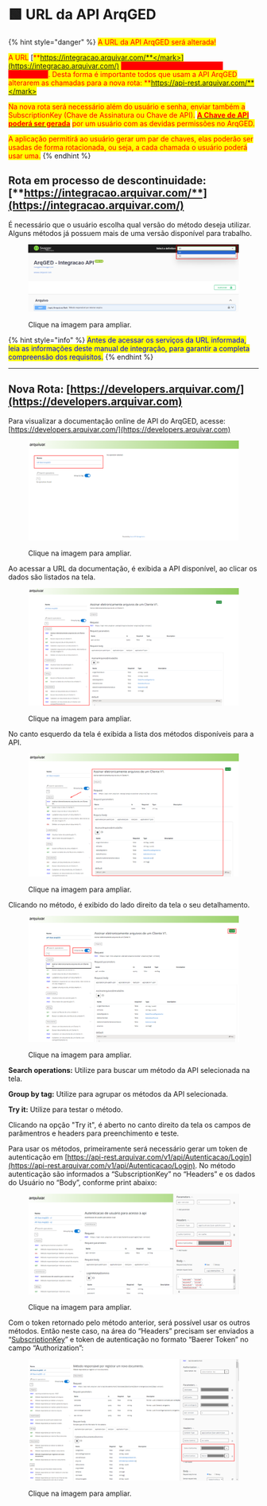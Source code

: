 # 🟩 URL da API ArqGED

{% hint style="danger" %}
<mark style="color:red;">A URL da API ArqGED será alterada!</mark>

<mark style="color:red;">A URL</mark> [<mark style="color:red;">**https://integracao.arquivar.com/**</mark>](https://integracao.arquivar.com/) <mark style="color:red;background-color:red;">**estará disponível somente até 31/03/2025**</mark><mark style="color:red;">. Desta forma é importante todos que usam a API ArqGED alterarem as chamadas para a nova rota:</mark> <mark style="color:red;"></mark><mark style="color:red;">**https://api-rest.arquivar.com/**</mark>

<mark style="color:red;">Na nova rota será necessário além do usuário e senha, enviar também a SubscriptionKey (Chave de Assinatura ou Chave de API).</mark> [<mark style="color:red;">**A Chave de API poderá ser gerada**</mark>](../administracao/api.md) <mark style="color:red;">por um usuário com as devidas permissões no ArqGED.</mark>&#x20;

<mark style="color:red;">A aplicação permitirá ao usuário gerar um par de chaves, elas poderão ser usadas de forma rotacionada, ou seja, a cada chamada o usuário poderá usar uma.</mark> &#x20;
{% endhint %}

## **Rota em processo de descontinuidade:** [**https://integracao.arquivar.com/**](https://integracao.arquivar.com/)

É necessário que o usuário escolha qual versão do método deseja utilizar. Alguns métodos já possuem mais de uma versão disponível para trabalho.

<figure><img src="../.gitbook/assets/image (67).png" alt=""><figcaption><p>Clique na imagem para ampliar.</p></figcaption></figure>

{% hint style="info" %}
<mark style="color:blue;">Antes de acessar os serviços da URL informada, leia as informações deste manual de integração, para garantir a completa compreensão dos requisitos.</mark>
{% endhint %}

***

## Nova Rota: [https://developers.arquivar.com/](https://developers.arquivar.com)

Para visualizar a documentação online de API do ArqGED, acesse: [https://developers.arquivar.com/](https://developers.arquivar.com)

<figure><img src="../.gitbook/assets/image.png" alt=""><figcaption><p>Clique na imagem para ampliar.</p></figcaption></figure>

Ao acessar a URL da documentação, é exibida a API disponível, ao clicar os dados são listados na tela.

<figure><img src="../.gitbook/assets/image (1).png" alt=""><figcaption><p>Clique na imagem para ampliar.</p></figcaption></figure>

No canto esquerdo da tela é exibida a lista dos métodos disponíveis para a API.

<figure><img src="../.gitbook/assets/image (2).png" alt=""><figcaption><p>Clique na imagem para ampliar.</p></figcaption></figure>

Clicando no método, é exibido do lado direito da tela o seu detalhamento.

<figure><img src="../.gitbook/assets/image (3).png" alt=""><figcaption><p>Clique na imagem para ampliar.</p></figcaption></figure>

**Search operations:** Utilize para buscar um método da API selecionada na tela.

**Group by tag:** Utilize para agrupar os métodos da API selecionada.

**Try it:** Utilize para testar o método.

Clicando na opção "Try it", é aberto no canto direito da tela os campos de parâmentros e headers para preenchimento e teste.

Para usar os métodos, primeiramente será necessário gerar um token de autenticação em [https://api-rest.arquivar.com/v1/api/Autenticacao/Login](https://api-rest.arquivar.com/v1/api/Autenticacao/Login). No método autenticação são informados a “SubscriptionKey” no “Headers” e os dados do Usuário no “Body”, conforme print abaixo:

<figure><img src="../.gitbook/assets/image (72).png" alt=""><figcaption><p>Clique na imagem para ampliar.</p></figcaption></figure>

Com o token retornado pelo método anterior, será possível usar os outros métodos. Então neste caso, na área do “Headers” precisam ser enviados a “[SubscriptionKey](../administracao/api.md#subscriptionkey-chave-de-acesso-ou-chave-de-api)” e token de autenticação no formato “Baerer Token” no campo “Authorization”:

<figure><img src="../.gitbook/assets/image (78).png" alt=""><figcaption><p>Clique na imagem para ampliar.</p></figcaption></figure>
